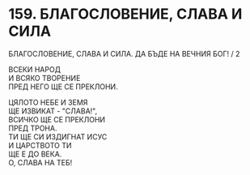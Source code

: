 # 159. БЛАГОСЛОВЕНИЕ, СЛАВА И СИЛА  
  
БЛАГОСЛОВЕНИЕ, СЛАВА И СИЛА.
ДА БЪДЕ НА ВЕЧНИЯ БОГ!  / 2  
  
ВСЕКИ НАРОД  
И ВСЯКО ТВОРЕНИЕ  
ПРЕД НЕГО ЩЕ СЕ ПРЕКЛОНИ.  
  
ЦЯЛОТО НЕБЕ И ЗЕМЯ  
ЩЕ ИЗВИКАТ - "СЛАВА!",  
ВСИЧКО ЩЕ СЕ ПРЕКЛОНИ  
ПРЕД ТРОНА.  
ТИ ЩЕ СИ ИЗДИГНАТ ИСУС  
И ЦАРСТВОТО ТИ  
ЩЕ Е ДО ВЕКА.  
О, СЛАВА НА ТЕБ!  
